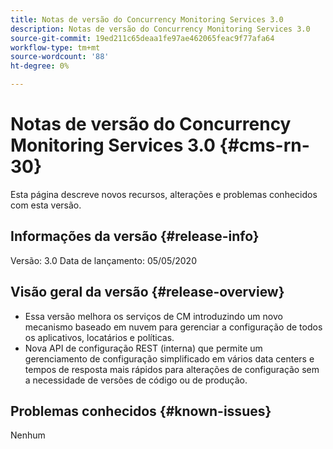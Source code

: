 ```yaml
---
title: Notas de versão do Concurrency Monitoring Services 3.0
description: Notas de versão do Concurrency Monitoring Services 3.0
source-git-commit: 19ed211c65deaa1fe97ae462065feac9f77afa64
workflow-type: tm+mt
source-wordcount: '88'
ht-degree: 0%

---
```



# Notas de versão do Concurrency Monitoring Services 3.0 {#cms-rn-30}

Esta página descreve novos recursos, alterações e problemas conhecidos com esta versão.

## Informações da versão {#release-info}

Versão: 3.0 Data de lançamento: 05/05/2020

## Visão geral da versão {#release-overview}

* Essa versão melhora os serviços de CM introduzindo um novo mecanismo baseado em nuvem para gerenciar a configuração de todos os aplicativos, locatários e políticas.
* Nova API de configuração REST (interna) que permite um gerenciamento de configuração simplificado em vários data centers e tempos de resposta mais rápidos para alterações de configuração sem a necessidade de versões de código ou de produção.


## Problemas conhecidos {#known-issues}

Nenhum
